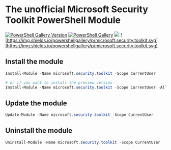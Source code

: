 # The unofficial Microsoft Security Toolkit PowerShell Module

[![PowerShell Gallery Version](https://img.shields.io/powershellgallery/v/microsoft.security.toolkit?label=microsoft.security.toolkit)](https://www.powershellgallery.com/packages/microsoft.security.toolkit) [![PowerShell Gallery](https://img.shields.io/powershellgallery/dt/microsoft.security.toolkit)](https://www.powershellgallery.com/packages/microsoft.security.toolkit) [![](https://img.shields.io/badge/change-logs-blue)](CHANGELOG.md) ![https://img.shields.io/powershellgallery/p/microsoft.security.toolkit.svg](https://img.shields.io/powershellgallery/p/microsoft.security.toolkit.svg)


## Install the module

```powershell
Install-Module -Name microsoft.security.toolkit -Scope CurrentUser

# or if you want to install the preview version
Install-Module -Name microsoft.security.toolkit -Scope CurrentUser -AllowPrerelease
```

## Update the module

```powershell
Update-Module -Name microsoft.security.toolkit -Scope CurrentUser
```

## Uninstall the module

```powershell
Uninstall-Module -Name microsoft.security.toolkit -Scope CurrentUser
```